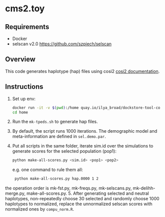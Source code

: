 # cms2.toy

## Requirements
- Docker
- selscan v2.0 https://github.com/szpiech/selscan

## Overview
This code generates haplotype (hap) files using cosi2 [cosi2 documentation](https://software.broadinstitute.org/mpg/cosi2/cosidoc.html).

## Instructions

1. Set up env:
    ```sh
    docker run -it -v $(pwd):/home quay.io/ilya_broad/dockstore-tool-cosi2 /bin/bash
    cd home
    ```
 
2. Run the `mk-tpeds.sh` to generate hap files.

3. By default, the script runs 1000 iterations. The demographic model and meta-information are defined in `sel.demo.par`.

4. Put all scripts in the same folder, iterate sim.id over the simulations to generate scores for the selected population (pop1):
    ```sh
    python make-all-scores.py <sim.id> <pop1> <pop2>
    ```
    e.g. one command to rule them all:
   ```sh
    python make-all-scores.py hap.0000 1 2
   ```
the operation order is mk-fst.py, mk-freqs.py, mk-selscans.py, mk-delihh-merge.py, make-all-scores.py.
5. After generating selected and neutral haplotypes, non-repeatedly choose 30 selected and randomly choose 1000 haplotypes to normalized, replace the unnormalized selscan scores with normalized ones by `compu_norm.R`.
   

